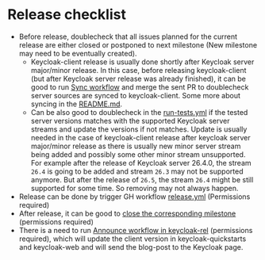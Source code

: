 # Release checklist

* Before release, doublecheck that all issues planned for the current release are either closed or postponed to next 
  milestone (New milestone may need to be eventually created).
  * Keycloak-client release is usually done shortly after Keycloak server major/minor release. In this case, before releasing keycloak-client (but after Keycloak server release was already finished),
    it can be good to run [Sync workflow](.github/workflows/sync-and-send-pr.yml) and merge the sent PR to doublecheck server sources are synced to keycloak-client. Some more about syncing in the [README.md](README.md). 
  * Can be also good to doublecheck in the [run-tests.yml](.github/workflows/run-tests.yml) if the tested server versions matches with the supported Keycloak server streams and update the versions if not matches. Update is
    usually needed in the case of keycloak-client release after keycloak server major/minor release as there is usually new minor server stream being added and possibly some other minor stream unsupported.
    For example after the release of Keycloak server 26.4.0, the stream `26.4` is going to be added and stream `26.3` may not be supported anymore.
    But after the release of `26.5`, the stream `26.4` might be still supported for some time. So removing may not always happen.
* Release can be done by trigger GH workflow [release.yml](.github/workflows/release.yml) (Permissions required)
* After release, it can be good to [close the corresponding milestone](https://github.com/keycloak/keycloak-client/milestones) (permissions required)
* There is a need to run [Announce workflow in keycloak-rel](https://github.com/keycloak-rel/keycloak-rel/blob/main/.github/workflows/announce.yml) (permissions required), which will update the client version in
  keycloak-quickstarts and keycloak-web and will send the blog-post to the Keycloak page.
